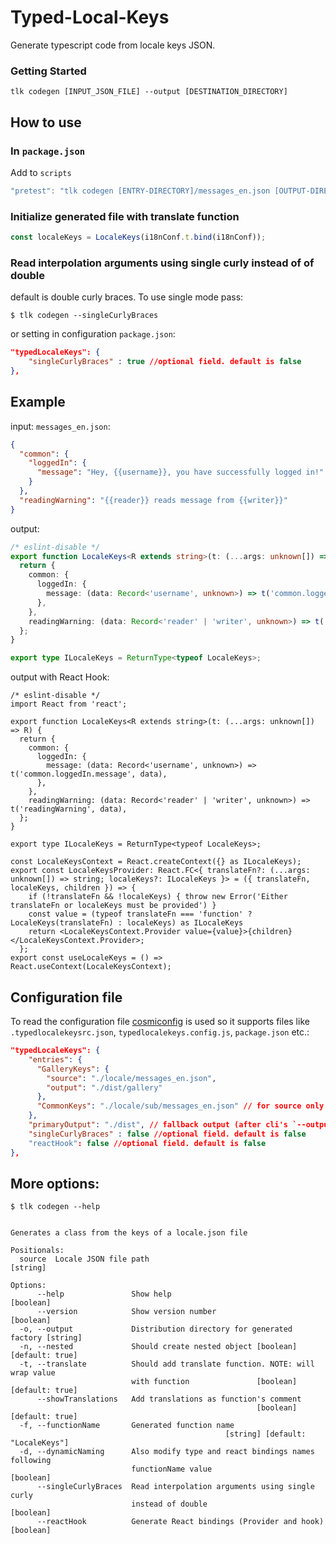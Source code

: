 # Typed-Local-Keys

Generate typescript code from locale keys JSON.


### Getting Started

```
tlk codegen [INPUT_JSON_FILE] --output [DESTINATION_DIRECTORY]
```

## How to use

### In `package.json`

Add to `scripts`

```javascript
"pretest": "tlk codegen [ENTRY-DIRECTORY]/messages_en.json [OUTPUT-DIRECTORY]",
```

### Initialize generated file with translate function
```javascript
const localeKeys = LocaleKeys(i18nConf.t.bind(i18nConf));
```

### Read interpolation arguments using single curly instead of of double
default is double curly braces. To use single mode pass:

`$ tlk codegen --singleCurlyBraces`

or setting in configuration
`package.json`:
```json
"typedLocaleKeys": {
    "singleCurlyBraces" : true //optional field. default is false
},
```

## Example

input: `messages_en.json`:

```json
{
  "common": {
    "loggedIn": {
      "message": "Hey, {{username}}, you have successfully logged in!"
    }
  },
  "readingWarning": "{{reader}} reads message from {{writer}}"
}

```

output:
```typescript
/* eslint-disable */
export function LocaleKeys<R extends string>(t: (...args: unknown[]) => R) {
  return {
    common: {
      loggedIn: {
        message: (data: Record<'username', unknown>) => t('common.loggedIn.message', data),
      },
    },
    readingWarning: (data: Record<'reader' | 'writer', unknown>) => t('readingWarning', data),
  };
}

export type ILocaleKeys = ReturnType<typeof LocaleKeys>;

```

output with React Hook:
```tsx
/* eslint-disable */
import React from 'react';

export function LocaleKeys<R extends string>(t: (...args: unknown[]) => R) {
  return {
    common: {
      loggedIn: {
        message: (data: Record<'username', unknown>) => t('common.loggedIn.message', data),
      },
    },
    readingWarning: (data: Record<'reader' | 'writer', unknown>) => t('readingWarning', data),
  };
}

export type ILocaleKeys = ReturnType<typeof LocaleKeys>;

const LocaleKeysContext = React.createContext({} as ILocaleKeys);
export const LocaleKeysProvider: React.FC<{ translateFn?: (...args: unknown[]) => string; localeKeys?: ILocaleKeys }> = ({ translateFn, localeKeys, children }) => {
    if (!translateFn && !localeKeys) { throw new Error('Either translateFn or localeKeys must be provided') }
    const value = (typeof translateFn === 'function' ? LocaleKeys(translateFn) : localeKeys) as ILocaleKeys
    return <LocaleKeysContext.Provider value={value}>{children}</LocaleKeysContext.Provider>;
  };
export const useLocaleKeys = () => React.useContext(LocaleKeysContext);

```

## Configuration file

To read the configuration file [cosmiconfig](https://github.com/davidtheclark/cosmiconfig) is used so it supports files like
`.typedlocalekeysrc.json`, `typedlocalekeys.config.js`, `package.json` etc.:
```json
"typedLocaleKeys": {
    "entries": {
      "GalleryKeys": {
        "source": "./locale/messages_en.json",
        "output": "./dist/gallery"
      },
      "CommonKeys": "./locale/sub/messages_en.json" // for source only
    },
    "primaryOutput": "./dist", // fallback output (after cli's `--output` fallback)
    "singleCurlyBraces" : false //optional field. default is false
    "reactHook": false //optional field. default is false
},
```

## More options:

```shell
$ tlk codegen --help


Generates a class from the keys of a locale.json file

Positionals:
  source  Locale JSON file path                                         [string]

Options:
      --help               Show help                                   [boolean]
      --version            Show version number                         [boolean]
  -o, --output             Distribution directory for generated factory [string]
  -n, --nested             Should create nested object [boolean] [default: true]
  -t, --translate          Should add translate function. NOTE: will wrap value
                           with function               [boolean] [default: true]
      --showTranslations   Add translations as function's comment
                                                       [boolean] [default: true]
  -f, --functionName       Generated function name
                                                [string] [default: "LocaleKeys"]
  -d, --dynamicNaming      Also modify type and react bindings names following
                           functionName value                          [boolean]
      --singleCurlyBraces  Read interpolation arguments using single curly
                           instead of double                           [boolean]
      --reactHook          Generate React bindings (Provider and hook) [boolean]

```


